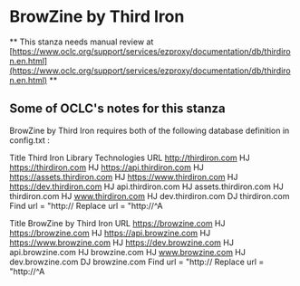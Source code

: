 # BrowZine by Third Iron
** This stanza needs manual review at [https://www.oclc.org/support/services/ezproxy/documentation/db/thirdiron.en.html](https://www.oclc.org/support/services/ezproxy/documentation/db/thirdiron.en.html) **

## Some of OCLC's notes for this stanza

BrowZine by Third Iron requires both of the following database definition in config.txt :

Title Third Iron Library Technologies
 URL http://thirdiron.com
 HJ https://thirdiron.com
 HJ https://api.thirdiron.com
 HJ https://assets.thirdiron.com
 HJ https://www.thirdiron.com
 HJ https://dev.thirdiron.com
 HJ api.thirdiron.com
 HJ assets.thirdiron.com
 HJ thirdiron.com
 HJ www.thirdiron.com
 HJ dev.thirdiron.com
 DJ thirdiron.com
 Find url = "http://
 Replace url = "http://^A
 
 Title BrowZine by Third Iron
 URL https://browzine.com
 HJ https://browzine.com
 HJ https://api.browzine.com
 HJ https://www.browzine.com
 HJ https://dev.browzine.com
 HJ api.browzine.com
 HJ browzine.com
 HJ www.browzine.com
 HJ dev.browzine.com
 DJ browzine.com
 Find url = "http://
 Replace url = "http://^A
